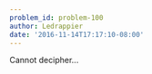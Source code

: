 ```yaml
---
problem_id: problem-100
author: Ledrappier
date: '2016-11-14T17:17:10-08:00'
---
```

Cannot decipher...

